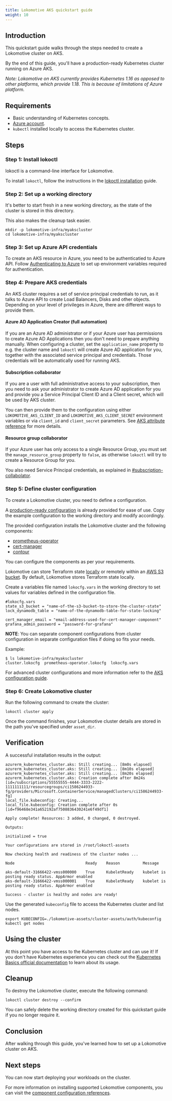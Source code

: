 ```yaml
---
title: Lokomotive AKS quickstart guide
weight: 10
---
```


## Introduction

This quickstart guide walks through the steps needed to create a Lokomotive cluster on AKS.

By the end of this guide, you'll have a production-ready Kubernetes cluster running on Azure AKS.

_Note: Lokomotive on AKS currently provides Kubernetes 1.16 as opposed to other platforms, which provide 1.18. This is because of limitations of Azure platform._

## Requirements

* Basic understanding of Kubernetes concepts.
* [Azure account](https://azure.microsoft.com/en-us/free/).
* `kubectl` installed locally to access the Kubernetes cluster.

## Steps

### Step 1: Install lokoctl

lokoctl is a command-line interface for Lokomotive.

To install `lokoctl`, follow the instructions in the [lokoctl installation](../installer/lokoctl.md)
guide.

### Step 2: Set up a working directory

It's better to start fresh in a new working directory, as the state of the cluster is stored in this
directory.

This also makes the cleanup task easier.

```console
mkdir -p lokomotive-infra/myakscluster
cd lokomotive-infra/myakscluster
```

### Step 3: Set up Azure API credentials

To create an AKS resource in Azure, you need to be authenticatied to Azure API. Follow
[Authenticating to Azure](https://www.terraform.io/docs/providers/azurerm/index.html#authenticating-to-azure)
to set up environment variables required for authentication.

### Step 4: Prepare AKS credentials

An AKS cluster requires a set of service principal credentials to run, as it talks to Azure API to create Load Balancers,
Disks and other objects. Depending on your level of privileges in Azure, there are different ways to provide them.

#### Azure AD Application Creator (full automation)

If you are an Azure AD administrator or if your Azure user has permissions to create Azure AD Applications then
you don't need to prepare anything manually. When configuring a cluster, set the `application_name` property
to e.g. the cluster name and `lokoctl` will create Azure AD application for you, together with the associated
service principal and credentials. Those credentials will be automatically used for running AKS.

#### Subscription collaborator

If you are a user with full administrative access to your subscription, then you need to ask your administrator to create
Azure AD application for you and provide you a Service Principal Client ID and a Client secret, which will be used by AKS cluster.

You can then provide them to the configuration using either `LOKOMOTIVE_AKS_CLIENT_ID` and `LOKOMOTIVE_AKS_CLIENT_SECRET` environment
variables or via `client_id` and `client_secret` parameters. See [AKS attribute reference](../configuration-reference/platforms/aks.md#attribute-reference) for more details.

#### Resource group collaborator

If your Azure user has only access to a single Resource Group, you must set the `manage_resource_group` property to `false`,
as otherwise `lokoctl` will try to create a Resource Group for you.

You also need Service Principal credentials, as explained in [#subscription-collabolator](#subscription-collabolator).

### Step 5: Define cluster configuration

To create a Lokomotive cluster, you need to define a configuration.

A [production-ready configuration](../../examples/aks-production) is already provided for ease of
use. Copy the example configuration to the working directory and modify accordingly.

The provided configuration installs the Lokomotive cluster and the following components:

* [prometheus-operator](../configuration-reference/components/prometheus-operator.md)
* [cert-manager](../configuration-reference/components/cert-manager.md)
* [contour](../configuration-reference/components/contour.md)

You can configure the components as per your requirements.

Lokomotive can store Terraform state [locally](../configuration-reference/backend/local.md)
or remotely within an [AWS S3 bucket](../configuration-reference/backend/s3.md). By default, Lokomotive
stores Terraform state locally.

Create a variables file named `lokocfg.vars` in the working directory to set values for variables
defined in the configuration file.

```console
#lokocfg.vars
state_s3_bucket = "name-of-the-s3-bucket-to-store-the-cluster-state"
lock_dynamodb_table = "name-of-the-dynamodb-table-for-state-locking"

cert_manager_email = "email-address-used-for-cert-manager-component"
grafana_admin_password = "password-for-grafana"
```

**NOTE**: You can separate component configurations from cluster configuration in separate
configuration files if doing so fits your needs.

Example:
```console
$ ls lokomotive-infra/myakscluster
cluster.lokocfg  prometheus-operator.lokocfg  lokocfg.vars
```

For advanced cluster configurations and more information refer to the [AKS configuration
guide](../configuration-reference/platforms/aks.md).

### Step 6: Create Lokomotive cluster

Run the following command to create the cluster:

```console
lokoctl cluster apply
```
Once the command finishes, your Lokomotive cluster details are stored in the path you've specified
under `asset_dir`.

## Verification

A successful installation results in the output:

```console
azurerm_kubernetes_cluster.aks: Still creating... [8m0s elapsed]
azurerm_kubernetes_cluster.aks: Still creating... [8m10s elapsed]
azurerm_kubernetes_cluster.aks: Still creating... [8m20s elapsed]
azurerm_kubernetes_cluster.aks: Creation complete after 8m24s [id=/subscriptions/55555555-4444-3333-2222-1111111111/resourcegroups/ci1586244933-fg/providers/Microsoft.ContainerService/managedClusters/ci1586244933-fg]
local_file.kubeconfig: Creating...
local_file.kubeconfig: Creation complete after 0s [id=f96468e341a652192af7508836430241e6f49df1]

Apply complete! Resources: 3 added, 0 changed, 0 destroyed.

Outputs:

initialized = true

Your configurations are stored in /root/lokoctl-assets

Now checking health and readiness of the cluster nodes ...

Node                               Ready    Reason          Message

aks-default-31666422-vmss000000    True     KubeletReady    kubelet is posting ready status. AppArmor enabled
aks-default-31666422-vmss000001    True     KubeletReady    kubelet is posting ready status. AppArmor enabled

Success - cluster is healthy and nodes are ready!
```

Use the generated `kubeconfig` file to access the Kubernetes cluster and list nodes.

```console
export KUBECONFIG=./lokomotive-assets/cluster-assets/auth/kubeconfig
kubectl get nodes
```

## Using the cluster

At this point you have access to the Kubernetes cluster and can use it!
If you don't have Kubernetes experience you can check out the [Kubernetes
Basics official
documentation](https://kubernetes.io/docs/tutorials/kubernetes-basics/deploy-app/deploy-intro/)
to learn about its usage.

## Cleanup

To destroy the Lokomotive cluster, execute the following command:

```console
lokoctl cluster destroy --confirm
```

You can safely delete the working directory created for this quickstart guide if you no longer
require it.

## Conclusion

After walking through this guide, you've learned how to set up a Lokomotive cluster on AKS.

## Next steps

You can now start deploying your workloads on the cluster.

For more information on installing supported Lokomotive components, you can visit the [component
configuration references](../configuration-reference/components).
